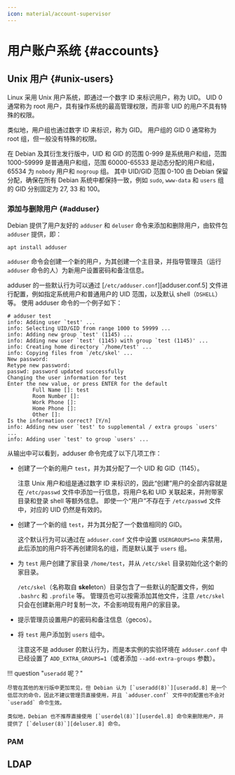 ```yaml
---
icon: material/account-supervisor
---
```


# 用户账户系统 {#accounts}

## Unix 用户 {#unix-users}

Linux 采用 Unix 用户系统，即通过一个数字 ID 来标识用户，称为 UID。
UID 0 通常称为 root 用户，具有操作系统的最高管理权限，而非零 UID 的用户不具有特殊的权限。

类似地，用户组也通过数字 ID 来标识，称为 GID。
用户组的 GID 0 通常称为 root 组，但一般没有特殊的权限。

在 Debian 及其衍生发行版中，UID 和 GID 的范围 0-999 是系统用户和组，范围 1000-59999 是普通用户和组，范围 60000-65533 是动态分配的用户和组，65534 为 `nobody` 用户和 `nogroup` 组。
其中 UID/GID 范围 0-100 由 Debian 保留分配，确保在所有 Debian 系统中都保持一致，例如 `sudo`, `www-data` 和 `users` 组的 GID 分别固定为 27, 33 和 100。

### 添加与删除用户 {#adduser}

Debian 提供了用户友好的 `adduser` 和 `deluser` 命令来添加和删除用户，由软件包 `adduser` 提供，即：

```shell
apt install adduser
```

`adduser` 命令会创建一个新的用户，为其创建一个主目录，并指导管理员（运行 `adduser` 命令的人）为新用户设置密码和备注信息。

adduser 的一些默认行为可以通过 [`/etc/adduser.conf`][adduser.conf.5] 文件进行配置，例如指定系统用户和普通用户的 UID 范围，以及默认 shell（`DSHELL`）等。
使用 adduser 命令的一个例子如下：

```console
# adduser test
info: Adding user `test' ...
info: Selecting UID/GID from range 1000 to 59999 ...
info: Adding new group `test' (1145) ...
info: Adding new user `test' (1145) with group `test (1145)' ...
info: Creating home directory `/home/test' ...
info: Copying files from `/etc/skel' ...
New password:
Retype new password:
passwd: password updated successfully
Changing the user information for test
Enter the new value, or press ENTER for the default
        Full Name []: test
        Room Number []:
        Work Phone []:
        Home Phone []:
        Other []:
Is the information correct? [Y/n]
info: Adding new user `test' to supplemental / extra groups `users' ...
info: Adding user `test' to group `users' ...
```

从输出中可以看到，adduser 命令完成了以下几项工作：

- 创建了一个新的用户 `test`，并为其分配了一个 UID 和 GID（1145）。

    注意 Unix 用户和组是通过数字 ID 来标识的，因此“创建”用户的全部内容就是在 `/etc/passwd` 文件中添加一行信息，将用户名和 UID 关联起来，并附带家目录和登录 shell 等额外信息。
    即使一个“用户”不存在于 `/etc/passwd` 文件中，对应的 UID 仍然是有效的。

- 创建了一个新的组 `test`，并为其分配了一个数值相同的 GID。

    这个默认行为可以通过在 `adduser.conf` 文件中设置 `USERGROUPS=no` 来禁用，此后添加的用户将不再创建同名的组，而是默认属于 `users` 组。

- 为 `test` 用户创建了家目录 `/home/test`，并从 `/etc/skel` 目录初始化这个新的家目录。

    `/etc/skel`（名称取自 **skel**eton）目录包含了一些默认的配置文件，例如 `.bashrc` 和 `.profile` 等。
    管理员也可以按需添加其他文件，注意 `/etc/skel` 只会在创建新用户时复制一次，不会影响现有用户的家目录。

- 提示管理员设置用户的密码和备注信息（gecos）。
- 将 `test` 用户添加到 `users` 组中。

    注意这不是 adduser 的默认行为，而是本实例的实验环境在 `adduser.conf` 中已经设置了 `ADD_EXTRA_GROUPS=1`（或者添加 `--add-extra-groups` 参数）。

!!! question "`useradd` 呢？"

    尽管在其他的发行版中更加常见，但 Debian 认为 [`useradd(8)`][useradd.8] 是一个低层次的命令，因此不建议管理员直接使用，并且 `adduser.conf` 文件中的配置也不会对 `useradd` 命令生效。

    类似地，Debian 也不推荐直接使用 [`userdel(8)`][userdel.8] 命令来删除用户，并提供了 [`deluser(8)`][deluser.8] 命令。

### PAM

## LDAP
